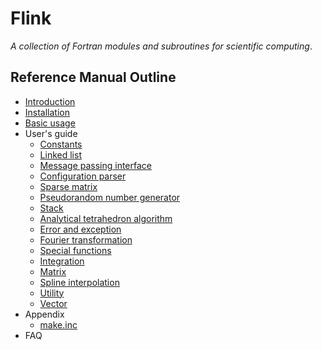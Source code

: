 # Flink

*A collection of Fortran modules and subroutines for scientific computing*.

## Reference Manual Outline

* [Introduction](intro.md)
* [Installation](install.md)
* [Basic usage](usage.md)
* User's guide
  * [Constants](guide/m_constants.md)
  * [Linked list](guide/m_linkedlist.md)
  * [Message passing interface](guide/m_mpi.md)
  * [Configuration parser](guide/m_parser.md)
  * [Sparse matrix](guide/m_sparse.md)
  * [Pseudorandom number generator](guide/m_spring.md)
  * [Stack](guide/m_stack.md)
  * [Analytical tetrahedron algorithm](guide/m_tetra.md)
  * [Error and exception](guide/s_error.md)
  * [Fourier transformation](guide/s_fourier.md)
  * [Special functions](guide/s_function.md)
  * [Integration](guide/s_integrator.md)
  * [Matrix](guide/s_matrix.md)
  * [Spline interpolation](guide/s_spline.md)
  * [Utility](guide/s_util.md)
  * [Vector](guide/s_vector.md)
* Appendix
  * [make.inc](appendix/make.md)
* FAQ
